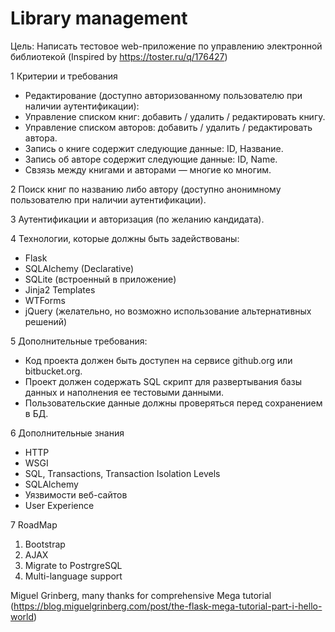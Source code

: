 ﻿Library management
========================================================================

Цель: Написать тестовое web-приложение по управлению электронной библиотекой (Inspired by https://toster.ru/q/176427)

1 Критерии и требования
- Редактирование (доступно авторизованному пользователю при наличии аутентификации):
- Управление списком книг: добавить / удалить / редактировать книгу.
- Управление списком авторов: добавить / удалить / редактировать автора.
- Запись о книге содержит следующие данные: ID, Название.
- Запись об авторе содержит следующие данные: ID, Name.
- Свзязь между книгами и авторами — многие ко многим.

2 Поиск книг по названию либо автору (доступно анонимному пользователю при наличии аутентификации).

3 Аутентификации и авторизация (по желанию кандидата).

4 Технологии, которые должны быть задействованы:
- Flask
- SQLAlchemy (Declarative)
- SQLite (встроенный в приложение)
- Jinja2 Templates
- WTForms
- jQuery (желательно, но возможно использование альтернативных решений)

5 Дополнительные требования:
- Код проекта должен быть доступен на сервисе github.org или bitbucket.org.
- Проект должен содержать SQL скрипт для развертывания базы данных и наполнения ее тестовыми данными.
- Пользовательские данные должны проверяться перед сохранением в БД.

6 Дополнительные знания
- HTTP
- WSGI
- SQL, Transactions, Transaction Isolation Levels
- SQLAlchemy
- Уязвимости веб-сайтов
- User Experience

7 RoadMap
1) Bootstrap
2) AJAX
3) Migrate to PostrgreSQL
4) Multi-language support

Miguel Grinberg, many thanks for comprehensive Mega tutorial (https://blog.miguelgrinberg.com/post/the-flask-mega-tutorial-part-i-hello-world)
